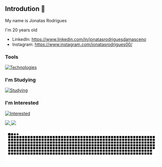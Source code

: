    
## Introdution 👋

My name is Jonatas Rodrigues

I'm 20 years old


- LinkedIn: https://www.linkedin.com/in/jonatasrodriguesdamasceno
- Instagram: https://www.instagram.com/jonatasrodrigues00/

### Tools

[![Technologies](https://skills.thijs.gg/icons?i=vscode,git)](https://skills.thijs.gg)

### I'm Studying
          
[![Studying](https://skills.thijs.gg/icons?i=py,lua,html,css,js)](https://skills.thijs.gg)

### I'm Interested

[![Interested](https://skills.thijs.gg/icons?i=django,nodejs,vue,angular,react,ts)](https://skills.thijs.gg)

<div>
<a href="https://github.com/Jonatas00">
<img height="180em" src="https://github-readme-stats.vercel.app/api/top-langs/?username=Jonatas00&layout=compact&langs_count=7&theme=dracula&count_private=true"/>
<img height="180em" src="https://github-readme-stats.vercel.app/api?username=Jonatas00&show_icons=true&theme=dracula&include_all_commits=true&count_private=true"/>
</div>

![Snake animation](https://github.com/Jonatas00/Jonatas00/blob/output/github-contribution-grid-snake.svg)
